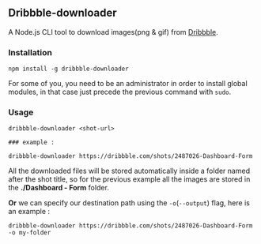 ## Dribbble-downloader 
A Node.js CLI tool to download images(png & gif) from [Dribbble](https://dribbble.com/).

### Installation
```
npm install -g dribbble-downloader
```
For some of you, you need to be an administrator in order to install global modules, in that case just precede the previous command with ``sudo``.

### Usage 
```
dribbble-downloader <shot-url>

### example : 

dribbble-downloader https://dribbble.com/shots/2487026-Dashboard-Form

``` 
All the downloaded files will be stored automatically inside a folder named after the shot title, so for the previous example all the images are stored in the **./Dashboard - Form** folder.

**Or** we can specify our destination path using the ``-o``(``--output``) flag, here is an example : 
```
dribbble-downloader https://dribbble.com/shots/2487026-Dashboard-Form -o my-folder 
```
